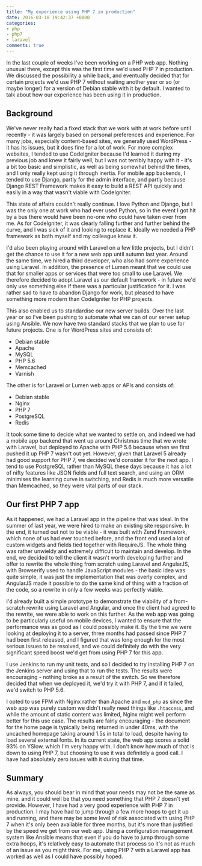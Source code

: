 ```yaml
---
title: "My experience using PHP 7 in production"
date: 2016-03-18 19:42:37 +0000
categories:
- php
- php7
- laravel
comments: true
---
```


In the last couple of weeks I've been working on a PHP web app. Nothing unusual there, except this was the first time we'd used PHP 7 in production. We discussed the possibility a while back, and eventually decided that for certain projects we'd use PHP 7 without waiting another year or so (or maybe longer) for a version of Debian stable with it by default. I wanted to talk about how our experience has been using it in production.

Background
----------

We've never really had a fixed stack that we work with at work before until recently - it was largely based on personal preferences and experience. For many jobs, especially content-based sites, we generally used WordPress - it has its issues, but it does fine for a lot of work. For more complex websites, I tended to use CodeIgniter because I'd learned it during my previous job and knew it fairly well, but I was not terribly happy with it - it's a bit too basic and simplistic, as well as being somewhat behind the times, and I only really kept using it through inertia. For mobile app backends, I tended to use Django, partly for the admin interface, and partly because Django REST Framework makes it easy to build a REST API quickly and easily in a way that wasn't viable with CodeIgniter.

This state of affairs couldn't really continue. I love Python and Django, but I was the only one at work who had ever used Python, so in the event I got hit by a bus there would have been no-one who could have taken over from me. As for CodeIgniter, it was clearly falling further and further behind the curve, and I was sick of it and looking to replace it. Ideally we needed a PHP framework as both myself and my colleague knew it.

I'd also been playing around with Laravel on a few little projects, but I didn't get the chance to use it for a new web app until autumn last year. Around the same time, we hired a third developer, who also had some experience using Laravel. In addition, the presence of Lumen meant that we could use that for smaller apps or services that were too small to use Laravel. We therefore decided to adopt Laravel as our default framework - in future we'd only use something else if there was a particular justification for it. I was rather sad to have to abandon Django for work, but pleased to have something more modern than CodeIgniter for PHP projects.

This also enabled us to standardise our new server builds. Over the last year or so I've been pushing to automate what we can of our server setup using Ansible. We now have two standard stacks that we plan to use for future projects. One is for WordPress sites and consists of:

* Debian stable
* Apache
* MySQL
* PHP 5.6
* Memcached
* Varnish

The other is for Laravel or Lumen web apps or APIs and consists of:

* Debian stable
* Nginx
* PHP 7
* PostgreSQL
* Redis

It took some time to decide what we wanted to settle on, and indeed we had a mobile app backend that went up around Christmas time that we wrote with Laravel, but deployed to Apache with PHP 5.6 because when we first pushed it up PHP 7 wasn't out yet. However, given that Laravel 5 already had good support for PHP 7, we decided we'd consider it for the next app. I tend to use PostgreSQL rather than MySQL these days because it has a lot of nifty features like JSON fields and full text search, and using an ORM minimises the learning curve in switching, and Redis is much more versatile than Memcached, so they were vital parts of our stack.

Our first PHP 7 app
-------------------

As it happened, we had a Laravel app in the pipeline that was ideal. In the summer of last year, we were hired to make an existing site responsive. In the end, it turned out not to be viable - it was built with Zend Framework, which none of us had ever touched before, and the front end used a lot of custom widgets and fields tied together with RequireJS. The whole thing was rather unwieldy and extremely difficult to maintain and develop. In the end, we decided to tell the client it wasn't worth developing further and offer to rewrite the whole thing from scratch using Laravel and AngularJS, with Browserify used to handle JavaScript modules - the basic idea was quite simple, it was just the implementation that was overly complex, and AngularJS made it possible to do the same kind of thing with a fraction of the code, so a rewrite in only a few weeks was perfectly viable.

I'd already built a simple prototype to demonstrate the viability of a from-scratch rewrite using Laravel and Angular, and once the client had agreed to the rewrite, we were able to work on this further. As the web app was going to be particularly useful on mobile devices, I wanted to ensure that the performance was as good as I could possibly make it. By the time we were looking at deploying it to a server, three months had passed since PHP 7 had been first released, and I figured that was long enough for the most serious issues to be resolved, and we could definitely do with the very significant speed boost we'd get from using PHP 7 for this app.

I use Jenkins to run my unit tests, and so I decided to try installing PHP 7 on the Jenkins server and using that to run the tests. The results were encouraging - nothing broke as a result of the switch. So we therefore decided that when we deployed it, we'd try it with PHP 7, and if it failed, we'd switch to PHP 5.6.

I opted to use FPM with Nginx rather than Apache and `mod_php` as since the web app was purely custom we didn't really need things like `.htaccess`, and while the amount of static content was limited, Nginx might well perform better for this use case. The results are fairly encouraging - the document for the home page is typically being returned in under 40ms, with the uncached homepage taking around 1.5s in total to load, despite having to load several external fonts. In its current state, the web app scores a solid 93% on YSlow, which I'm very happy with. I don't know how much of that is down to using PHP 7, but choosing to use it was definitely a good call. I have had absolutely zero issues with it during that time.

Summary
-------

As always, you should bear in mind that your needs may not be the same as mine, and it could well be that you need something that PHP 7 doesn't yet provide. However, I have had a very good experience with PHP 7 in production. I may have had to jump through a few more hoops to get it up and running, and there may be some level of risk associated with using PHP 7 when it's only been available for three months, but it's more than justified by the speed we get from our web app. Using a configuration management system like Ansible means that even if you do have to jump through some extra hoops, it's relatively easy to automate that process so it's not as much of an issue as you might think. For me, using PHP 7 with a Laravel app has worked as well as I could have possibly hoped.
